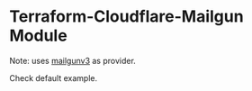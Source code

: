# Terraform-Cloudflare-Mailgun Module

Note: uses [mailgunv3](https://github.com/phillbaker/terraform-provider-mailgunv3)
as provider.

Check default example.

